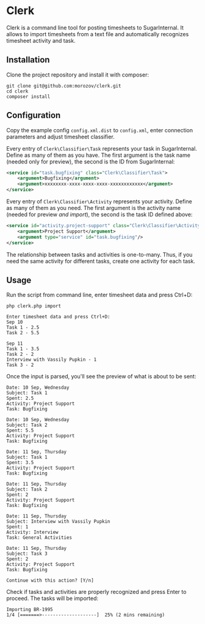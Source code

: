 # Clerk

Clerk is a command line tool for posting timesheets to SugarInternal. It allows to import timesheets from a text file and automatically recognizes timesheet activity and task.

## Installation

Clone the project repository and install it with composer:

```
git clone git@github.com:morozov/clerk.git
cd clerk
composer install
```

## Configuration

Copy the example config `config.xml.dist` to `config.xml`, enter connection parameters and adjust timesheet classifier.

Every entry of `Clerk\Classifier\Task` represents your task in SugarInternal. Define as many of them as you have. The first argument is the task name (needed only for preview), the second is the ID from SugarInternal:

```xml
<service id="task.bugfixing" class="Clerk\Classifier\Task">
    <argument>Bugfixing</argument>
    <argument>xxxxxxxx-xxxx-xxxx-xxxx-xxxxxxxxxxxx</argument>
</service>
```

Every entry of `Clerk\Classifier\Activity` represents your activity. Define as many of them as you need. The first argument is the activity name (needed for preview _and import_), the second is the task ID defined above:

```xml
<service id="activity.project-support" class="Clerk\Classifier\Activity">
    <argument>Project Support</argument>
    <argument type="service" id="task.bugfixing"/>
</service>
```

The relationship between tasks and activities is one-to-many. Thus, if you need the same activity for different tasks, create one activity for each task.

## Usage

Run the script from command line, enter timesheet data and press Ctrl+D:
```
php clerk.php import

Enter timesheet data and press Ctrl+D:
Sep 10
Task 1 - 2.5
Task 2 - 5.5

Sep 11
Task 1 - 3.5
Task 2 - 2
Interview with Vassily Pupkin - 1
Task 3 - 2
```

Once the input is parsed, you'll see the preview of what is about to be sent:
```
Date: 10 Sep, Wednesday
Subject: Task 1
Spent: 2.5
Activity: Project Support
Task: Bugfixing

Date: 10 Sep, Wednesday
Subject: Task 2
Spent: 5.5
Activity: Project Support
Task: Bugfixing

Date: 11 Sep, Thursday
Subject: Task 1
Spent: 3.5
Activity: Project Support
Task: Bugfixing

Date: 11 Sep, Thursday
Subject: Task 2
Spent: 2
Activity: Project Support
Task: Bugfixing

Date: 11 Sep, Thursday
Subject: Interview with Vassily Pupkin
Spent: 1
Activity: Interview
Task: General Activities

Date: 11 Sep, Thursday
Subject: Task 3
Spent: 2
Activity: Project Support
Task: Bugfixing

Continue with this action? [Y/n]
```

Check if tasks and activities are properly recognized and press Enter to proceed. The tasks will be imported:
```
Importing BR-1995                                         
1/4 [=======>--------------------]  25% (2 mins remaining)
```
